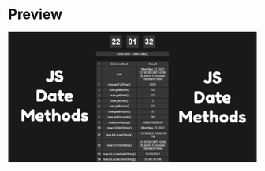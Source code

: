 # Preview

![ date dashboard](https://raw.githubusercontent.com/Abdofcih/Frontend-Coding-Practice/main/js-date/preview.png)
